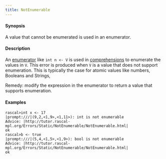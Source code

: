 ```yaml
---
title: NotEnumerable
---
```


#### Synopsis

A value that cannot be enumerated is used in an enumerator.

#### Description

An [enumerator](../../Rascal/Expressions/Comprehensions/Enumerator/index.md) like `int n <- V` is used in 
[comprehensions](../../Rascal/Expressions/Comprehensions/index.md) to enumerate the values in `V`.
This error is produced when `V` is a value that does not support enumeration.
This is typically the case for atomic values like numbers, Booleans and Strings,

Remedy: modify the expression in the enumerator to return a value that supports enumeration.

#### Examples


```rascal-shell ,error
rascal>int x <- 17
|prompt:///|(9,2,<1,9>,<1,11>): int is not enumerable
Advice: |http://tutor.rascal-mpl.org/Errors/Static/NotEnumerable/NotEnumerable.html|
ok
rascal>b <- true
|prompt:///|(5,4,<1,5>,<1,9>): bool is not enumerable
Advice: |http://tutor.rascal-mpl.org/Errors/Static/NotEnumerable/NotEnumerable.html|
ok
```


